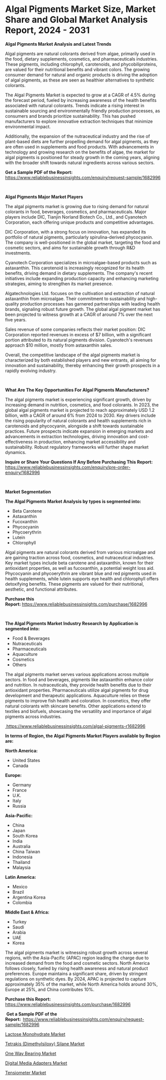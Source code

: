 <p><h1>Algal Pigments Market Size, Market Share and Global Market Analysis Report, 2024 - 2031</h1></p><p><strong>Algal Pigments Market Analysis and Latest Trends</strong></p>
<p><p>Algal pigments are natural colorants derived from algae, primarily used in the food, dietary supplements, cosmetics, and pharmaceuticals industries. These pigments, including chlorophyll, carotenoids, and phycobiliproteins, are valued for their nutritional benefits and vibrant colors. The growing consumer demand for natural and organic products is driving the adoption of algal pigments, as these are seen as healthier alternatives to synthetic colorants.</p><p>The Algal Pigments Market is expected to grow at a CAGR of 4.5% during the forecast period, fueled by increasing awareness of the health benefits associated with natural colorants. Trends indicate a rising interest in sustainable sourcing and environmentally friendly production processes, as consumers and brands prioritize sustainability. This has pushed manufacturers to explore innovative extraction techniques that minimize environmental impact.</p><p>Additionally, the expansion of the nutraceutical industry and the rise of plant-based diets are further propelling demand for algal pigments, as they are often used in supplements and food products. With advancements in technology and growing research on the benefits of algae, the market for algal pigments is positioned for steady growth in the coming years, aligning with the broader shift towards natural ingredients across various sectors.</p></p>
<p><strong>Get a Sample PDF of the Report:&nbsp;</strong> <a href="https://www.reliablebusinessinsights.com/enquiry/request-sample/1682996?utm_campaign=102&utm_medium=2&utm_source=Github&utm_content=ia&utm_term=19102024&utm_id=algal-pigments">https://www.reliablebusinessinsights.com/enquiry/request-sample/1682996</a></p>
<p>&nbsp;</p>
<p><strong>Algal Pigments Major Market Players</strong></p>
<p><p>The algal pigments market is growing due to rising demand for natural colorants in food, beverages, cosmetics, and pharmaceuticals. Major players include DIC, Tianjin Norland Biotech Co., Ltd., and Cyanotech Corporation, each offering unique products and competitive advantages.</p><p>DIC Corporation, with a strong focus on innovation, has expanded its portfolio of natural pigments, particularly spirulina-derived phycocyanin. The company is well-positioned in the global market, targeting the food and cosmetic sectors, and aims for sustainable growth through R&D investments.</p><p>Cyanotech Corporation specializes in microalgae-based products such as astaxanthin. This carotenoid is increasingly recognized for its health benefits, driving demand in dietary supplements. The company's recent initiatives include expanding production capacity and enhancing marketing strategies, aiming to strengthen its market presence.</p><p>Algatechnologies Ltd. focuses on the cultivation and extraction of natural astaxanthin from microalgae. Their commitment to sustainability and high-quality production processes has garnered partnerships with leading health brands, signaling robust future growth. The global algal pigment market has been projected to witness growth at a CAGR of around 7% over the next five years.</p><p>Sales revenue of some companies reflects their market position: DIC Corporation reported revenues in excess of $7 billion, with a significant portion attributed to its natural pigments division. Cyanotech's revenues approach $10 million, mostly from astaxanthin sales. </p><p>Overall, the competitive landscape of the algal pigments market is characterized by both established players and new entrants, all aiming for innovation and sustainability, thereby enhancing their growth prospects in a rapidly evolving industry.</p></p>
<p>&nbsp;</p>
<p><strong>What Are The Key Opportunities For Algal Pigments Manufacturers?</strong></p>
<p><p>The algal pigments market is experiencing significant growth, driven by increasing demand in nutrition, cosmetics, and food colorants. In 2023, the global algal pigments market is projected to reach approximately USD 1.2 billion, with a CAGR of around 6% from 2024 to 2030. Key drivers include the rising popularity of natural colorants and health supplements rich in carotenoids and phycocyanin, alongside a shift towards sustainable practices. Future prospects indicate expansion in emerging markets and advancements in extraction technologies, driving innovation and cost-effectiveness in production, enhancing market accessibility and sustainability. Robust regulatory frameworks will further shape market dynamics.</p></p>
<p><strong>Inquire or Share Your Questions If Any Before Purchasing This Report:</strong> <a href="https://www.reliablebusinessinsights.com/enquiry/pre-order-enquiry/1682996?utm_campaign=102&utm_medium=2&utm_source=Github&utm_content=ia&utm_term=19102024&utm_id=algal-pigments">https://www.reliablebusinessinsights.com/enquiry/pre-order-enquiry/1682996</a></p>
<p>&nbsp;</p>
<p><strong>Market Segmentation</strong></p>
<p><strong>The Algal Pigments Market Analysis by types is segmented into:</strong></p>
<p><ul><li>Beta Carotene</li><li>Astaxanthin</li><li>Fucoxanthin</li><li>Phycocyanin</li><li>Phycoerythrin</li><li>Lutein</li><li>Chlorophyll</li></ul></p>
<p><p>Algal pigments are natural colorants derived from various microalgae and are gaining traction across food, cosmetics, and nutraceutical industries. Key market types include beta carotene and astaxanthin, known for their antioxidant properties, as well as fucoxanthin, a potential weight loss aid. Phycocyanin and phycoerythrin are vibrant blue and red pigments used in health supplements, while lutein supports eye health and chlorophyll offers detoxifying benefits. These pigments are valued for their nutritional, aesthetic, and functional attributes.</p></p>
<p><strong>Purchase this Report:&nbsp;</strong><a href="https://www.reliablebusinessinsights.com/purchase/1682996?utm_campaign=102&utm_medium=2&utm_source=Github&utm_content=ia&utm_term=19102024&utm_id=algal-pigments">https://www.reliablebusinessinsights.com/purchase/1682996</a></p>
<p>&nbsp;</p>
<p><strong>The Algal Pigments Market Industry Research by Application is segmented into:</strong></p>
<p><ul><li>Food & Beverages</li><li>Nutraceuticals</li><li>Pharmaceuticals</li><li>Aquaculture</li><li>Cosmetics</li><li>Others</li></ul></p>
<p><p>The algal pigments market serves various applications across multiple sectors. In food and beverages, pigments like astaxanthin enhance color and nutrition. In nutraceuticals, they provide health benefits due to their antioxidant properties. Pharmaceuticals utilize algal pigments for drug development and therapeutic applications. Aquaculture relies on these pigments to improve fish health and coloration. In cosmetics, they offer natural colorants with skincare benefits. Other applications extend to textiles and biofuels, showcasing the versatility and importance of algal pigments across industries.</p></p>
<p><a href="https://www.reliablebusinessinsights.com/algal-pigments-r1682996?utm_campaign=102&utm_medium=2&utm_source=Github&utm_content=ia&utm_term=19102024&utm_id=algal-pigments">&nbsp;https://www.reliablebusinessinsights.com/algal-pigments-r1682996</a></p>
<p><strong>In terms of Region, the Algal Pigments Market Players available by Region are:</strong></p>
<p>
    <p> <strong> North America: </strong>
        <ul>
            <li>United States</li>
            <li>Canada</li>
        </ul>
        </p> 
    <p> <strong> Europe: </strong>
        <ul>
            <li>Germany</li>
            <li>France</li>
            <li>U.K.</li>
            <li>Italy</li>
            <li>Russia</li>
        </ul>
        </p> 
    <p> <strong> Asia-Pacific: </strong>
        <ul>
            <li>China</li>
            <li>Japan</li>
            <li>South Korea</li>
            <li>India</li>
            <li>Australia</li>
            <li>China Taiwan</li>
            <li>Indonesia</li>
            <li>Thailand</li>
            <li>Malaysia</li>
        </ul>
        </p> 
    <p> <strong> Latin America: </strong>
        <ul>
            <li>Mexico</li>
            <li>Brazil</li>
            <li>Argentina Korea</li>
            <li>Colombia</li>
        </ul>
        </p> 
    <p> <strong> Middle East & Africa: </strong>
        <ul>
            <li>Turkey</li>
            <li>Saudi</li>
            <li>Arabia</li>
            <li>UAE</li>
            <li>Korea</li>
        </ul>
    </p>
    </p>
<p><p>The algal pigments market is witnessing robust growth across several regions, with the Asia-Pacific (APAC) region leading the charge due to increased demand from the food and cosmetic sectors. North America follows closely, fueled by rising health awareness and natural product preferences. Europe maintains a significant share, driven by stringent regulations on synthetic dyes. By 2024, APAC is projected to capture approximately 35% of the market, while North America holds around 30%, Europe at 25%, and China contributes 10%.</p></p>
<p><strong>Purchase this Report: </strong><a href="https://www.reliablebusinessinsights.com/purchase/1682996?utm_campaign=102&utm_medium=2&utm_source=Github&utm_content=ia&utm_term=19102024&utm_id=algal-pigments">https://www.reliablebusinessinsights.com/purchase/1682996</a></p>
<p>&nbsp;<strong>Get a Sample PDF of the Report:&nbsp;&nbsp;</strong><a href="https://www.reliablebusinessinsights.com/enquiry/request-sample/1682996?utm_campaign=102&utm_medium=2&utm_source=Github&utm_content=ia&utm_term=19102024&utm_id=algal-pigments">https://www.reliablebusinessinsights.com/enquiry/request-sample/1682996</a></p>
<p><strong></strong></p>
<p><p><a href="https://github.com/laurettae0ac/Market-Research-Report-List-1/blob/main/lactose-monohydrate-market.md?utm_campaign=102&utm_medium=2&utm_source=Github&utm_content=ia&utm_term=19102024&utm_id=algal-pigments">Lactose Monohydrate Market</a></p><p><a href="https://github.com/fratgqppizur/Market-Research-Report-List-1/blob/main/tetrakis-dimethylsiloxy-silane-market.md?utm_campaign=102&utm_medium=2&utm_source=Github&utm_content=ia&utm_term=19102024&utm_id=algal-pigments">Tetrakis (Dimethylsiloxy) Silane Market</a></p><p><a href="https://issuu.com/reportprime-2/docs/one-way-bearing-market-size-2030.pp_0d918a8bfebacc?utm_campaign=102&utm_medium=2&utm_source=Github&utm_content=ia&utm_term=19102024&utm_id=algal-pigments">One Way Bearing Market</a></p><p><a href="https://www.linkedin.com/pulse/digital-media-adapters-market-global-regional-analysis-2024-mherc?utm_campaign=102&utm_medium=2&utm_source=Github&utm_content=ia&utm_term=19102024&utm_id=algal-pigments">Digital Media Adapters Market</a></p><p><a href="https://issuu.com/reportprime-2/docs/tensiometer-market-size-2030.pptx_0bf9329ec6a1cc?utm_campaign=102&utm_medium=2&utm_source=Github&utm_content=ia&utm_term=19102024&utm_id=algal-pigments">Tensiometer Market</a></p></p>